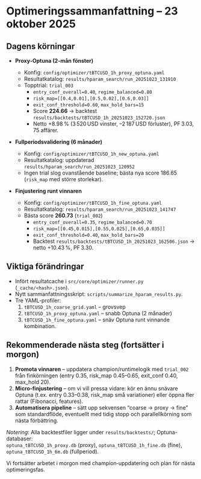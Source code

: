 # Optimeringssammanfattning – 23 oktober 2025

## Dagens körningar

- **Proxy‑Optuna (2-mån fönster)**

  - Konfig: `config/optimizer/tBTCUSD_1h_proxy_optuna.yaml`
  - Resultatkatalog: `results/hparam_search/run_20251023_131910`
  - Topptrial: `trial_003`
    - `entry_conf_overall=0.40`, `regime_balanced=0.80`
    - `risk_map=[[0.4,0.01],[0.5,0.02],[0.6,0.03]]`
    - `exit_conf_threshold=0.60`, `max_hold_bars=15`
    - Score **224.66** → backtest `results/backtests/tBTCUSD_1h_20251023_152720.json`
    - Netto +8.98 % (3 520 USD vinster, –2 187 USD förluster), PF 3.03, 75 affärer.

- **Fullperiodsvalidering (6 månader)**

  - Konfig: `config/optimizer/tBTCUSD_1h_new_optuna.yaml`
  - Resultatkatalog: uppdaterad `results/hparam_search/run_20251023_120952`
  - Ingen trial slog ovanstående baseline; bästa nya score 186.65 (`risk_map` med större storlekar).

- **Finjustering runt vinnaren**
  - Konfig: `config/optimizer/tBTCUSD_1h_fine_optuna.yaml`
  - Resultatkatalog: `results/hparam_search/run_20251023_141747`
  - Bästa score **260.73** (`trial_002`)
    - `entry_conf_overall=0.35`, `regime_balanced=0.70`
    - `risk_map=[[0.45,0.015],[0.55,0.025],[0.65,0.035]]`
    - `exit_conf_threshold=0.40`, `max_hold_bars=20`
    - Backtest `results/backtests/tBTCUSD_1h_20251023_162506.json` → netto +10.43 %, PF 3.30.

## Viktiga förändringar

- Infört resultatcache i `src/core/optimizer/runner.py` (`_cache/<hash>.json`).
- Nytt sammanfattningsskript: `scripts/summarize_hparam_results.py`.
- Tre YAML-profiler:
  1. `tBTCUSD_1h_coarse_grid.yaml` – grovsvep
  2. `tBTCUSD_1h_proxy_optuna.yaml` – snabb Optuna (2 månader)
  3. `tBTCUSD_1h_fine_optuna.yaml` – snäv Optuna runt vinnande kombination.

## Rekommenderade nästa steg (fortsätter i morgon)

1. **Promota vinnaren** – uppdatera champion/runtimelogik med `trial_002` från finkörningen (entry 0.35, risk_map 0.45–0.65, exit_conf 0.40, max_hold 20).
2. **Micro‑finjustering** – om vi vill pressa vidare: kör en ännu snävare Optuna (t.ex. entry 0.33–0.38, risk_map små variationer) eller öppna fler rattar (Fibonacci, features).
3. **Automatisera pipeline** – sätt upp sekvensen “coarse → proxy → fine” som standardflöde, eventuellt med tidig stopp och parallellkörning som nästa förbättring.

_Notering_: Alla backtestfiler ligger under `results/backtests/`; Optuna-databaser:  
`optuna_tBTCUSD_1h_proxy.db` (proxy), `optuna_tBTCUSD_1h_fine.db` (fine), `optuna_tBTCUSD_1h_6m.db` (fullperiod).

Vi fortsätter arbetet i morgon med champion‑uppdatering och plan för nästa optimeringsfas.
    